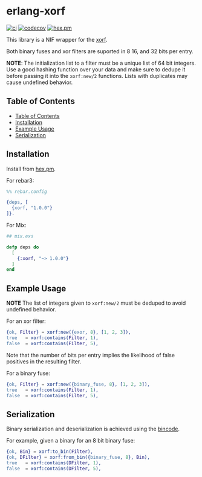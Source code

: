 # erlang-xorf <!-- omit in toc -->

[![ci](https://github.com/helium/erlang-xorf/actions/workflows/erlang.yml/badge.svg)](https://github.com/helium/erlang-xorf/actions/workflows/erlang.yml)
[![codecov](https://codecov.io/gh/helium/erlang-xorf/branch/main/graph/badge.svg?token=PHV5HEFNRT)](https://codecov.io/gh/helium/erlang-xorf)
[![hex.pm](https://img.shields.io/hexpm/v/erlang-xorf)](https://hex.pm/packages/erlang-xorf)

This library is a NIF wrapper for the [xorf](https://crates.io/crates/xorf).

Both binary fuses and xor filters are suported in 8 16, and 32 bits per entry.

**NOTE**: The initialization list to a filter must be a unique list of 64 bit
integers. Use a good hashing function over your data and make sure to dedupe it
before passing it into the `xorf:new/2` functions. Lists with duplicates may
cause undefined behavior.

## Table of Contents

- [Table of Contents](#table-of-contents)
- [Installation](#installation)
- [Example Usage](#example-usage)
- [Serialization](#serialization)

## Installation

Install from [hex.pm](https://hex.pm/packages/xorf).

For rebar3:

```erlang
%% rebar.config

{deps, [
  {xorf, "1.0.0"}
]}.
```

For Mix:

```elixir
## mix.exs

defp deps do
  [
    {:xorf, "~> 1.0.0"}
  ]
end
```

## Example Usage

**NOTE** The list of integers given to `xorf:new/2` must be deduped to avoid
undefined behavior.

For an xor filter:

```erlang
{ok, Filter} = xorf:new({exor, 8}, [1, 2, 3]),
true   = xorf:contains(Filter, 1),
false  = xorf:contains(Filter, 5),
```

Note that the number of bits per entry implies the likelihood of false positives
in the resulting filter.

For a binary fuse:

```erlang
{ok, Filter} = xorf:new({binary_fuse, 8}, [1, 2, 3]),
true   = xorf:contains(Filter, 1),
false  = xorf:contains(Filter, 5),
```

## Serialization

Binary serialization and deserialization is achieved using the [bincode](https://github.com/bincode-org/bincode).

For example, given a binary for an 8 bit binary fuse:

```erlang
{ok, Bin} = xorf:to_bin(Filter),
{ok, DFilter} = xorf:from_bin({binary_fuse, 8}, Bin),
true   = xorf:contains(DFilter, 1),
false  = xorf:contains(DFilter, 5),
```
